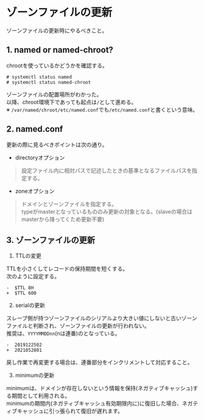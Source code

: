 # ゾーンファイルの更新
ゾーンファイルの更新時にやるべきこと。  
## 1. named or named-chroot?
chrootを使っているかどうかを確認する。
```
# systemctl status named
# systemctl status named-chroot
```
ゾーンファイルの配置場所がわかった。  
以降、chroot環境下であっても起点は`/`として進める。  
※ `/var/named/chroot/etc/named.conf`でも`/etc/named.conf`と書くという意味。
## 2. named.conf
更新の際に見るべきポイントは次の通り。
- directoryオプション
> 設定ファイル内に相対パスで記述したときの基準となるファイルパスを指定する。
- zoneオプション
> ドメインとゾーンファイルを指定する。  
> typeがmasterとなっているもののみ更新の対象となる。(slaveの場合はmasterから降ってくため更新不要)  
## 3. ゾーンファイルの更新
1. TTLの変更  

TTLを小さくしてレコードの保持期間を短くする。  
次のように設定する。
```
-  $TTL 8H
+  $TTL 600
```
2. serialの更新  

スレーブ側が持つゾーンファイルのシリアルより大きい値にしないと古いゾーンファイルと判断され、ゾーンファイルの更新が行われない。  
推奨は、`YYYYMMDDnn`(nは連番)のとなっている。
```
-  2019122502
+  2021052801
```
戻し作業で再変更する場合は、連番部分をインクリメントして対応すること。  

3. minimumの更新  
  
minimumは、ドメインが存在しないという情報を保持(ネガティブキャッシュ)する期間として利用される。  
minimumの期間内(ネガティブキャッシュ有効期限内に)に復旧した場合、ネガティブキャッシュに引っ張られて復旧が遅れます。
